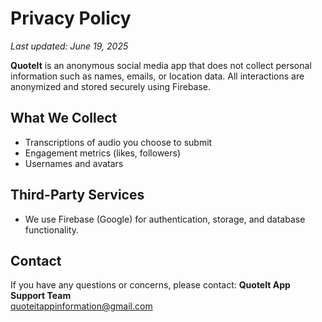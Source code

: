 # Privacy Policy

_Last updated: June 19, 2025_

**QuoteIt** is an anonymous social media app that does not collect personal information such as names, emails, or location data. All interactions are anonymized and stored securely using Firebase.

## What We Collect

- Transcriptions of audio you choose to submit
- Engagement metrics (likes, followers)
- Usernames and avatars

## Third-Party Services

- We use Firebase (Google) for authentication, storage, and database functionality.

## Contact

If you have any questions or concerns, please contact:
**QuoteIt App Support Team**  
[quoteitappinformation@gmail.com](mailto:quoteitappinformation@gmail.com)
